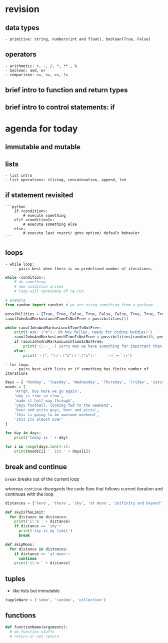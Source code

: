
# revision

## data types
    - primitive: string, numbers(int and float), boolean(True, False)

## operators
    - arithmetic: +, -, /, *, ** , %
    - boolean: and, or
    - comparison: ==, <=, >=, !=

## brief intro to function and return types

## brief intro to control statements: if

# agenda for today

## immutable and mutable

## lists
    - list intro
    - list operations: slicing, concatenation, append, len

## if statement revisited
    ```python
        if <condition>:
            # execute something
        elif <condition2>:
            # execute something else
        else:
            # execute last resort/ goto option/ default behavior
    ```

## loops
    - while loop:
        - pairs best when there is no predefined number of iterations.

```python
while <condition>:
    # do something
    # new condition arises
    # loop will terminate of re run

# example
from random import randint # we are using something from a package

possibilities = [True, True, False, True, False, False, True, True, True, False, True, True, True]
raoulJohnAndMarkusLunchTimeIsNotFree = possibilities[1]

while raoulJohnAndMarkusLunchTimeIsNotFree:
    print('Ask: (^o^)／ Oh hoy fellas, ready for coding buddies?')
    raoulJohnAndMarkusLunchTimeIsNotFree = possibilities[randint(0, possibilities.len() -1 )]
    if raoulJohnAndMarkusLunchTimeIsNotFree:
        print('(；一_一) Sorry man we have something far important than coding buddies.')
    else:
        print('ヽ(^。^)ノヽ(^o^)丿＼(^o^)／     ヽ(´ー｀)┌')
```
    - for loop:
        - pairs best with lists or if something has finite number of iterations

```python
days = [ 'Monday', 'Tuesday', 'Wednesday', 'Thursday', 'Friday', 'Saturday', 'Sunday' ]
moods = [
    'Arrgh. boy here we go again',
    'why is time so slow',
    'made it half way through',
    'yayy football. looking fwd to the weekend',
    'beer and pizza guys, beer and pizza',
    'this is going to be awesome weekend',
    'shit its almost over'
]

for day in days:
    print('today is ' + day)

for i in range(days.len()-1):
    print(moods[i] '. its ' + days[i])
```

## break and continue

`break` breaks out of the current loop </br>

whereas `continue` disregards the code flow that follows current iteration and continues with the loop

``` python
distances = ['here', 'there', 'sky', 'at moon', 'inifinity and beyond']

def skyIsTheLimit:
  for distance in distances:
    print('i\'m ' + distance)
    if distance == 'sky':
      print('sky is my limit')
      break

def skipMoon:
  for distance in distances:
    if distance == 'at moon':
      continue
    print('i\'m ' + distance)

```

## tuples

- like lists but immutable
```python
tuppleWare = ('some', 'random', 'collection')
```

## functions

```python
def functionName(arguments):
  # do function stuffs
  # return or not return
```

